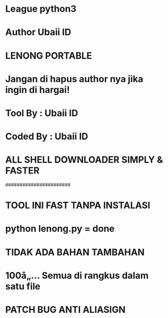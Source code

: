 # League python3 
# Author Ubaii ID
# LENONG PORTABLE
# Jangan di hapus author nya jika ingin di hargai!
# Tool By : Ubaii ID
# Coded By : Ubaii ID
# ALL SHELL DOWNLOADER SIMPLY & FASTER
#######################
# TOOL INI FAST TANPA INSTALASI
# python lenong.py = done
# TIDAK ADA BAHAN TAMBAHAN
# 100â„… Semua di rangkus dalam satu file
# PATCH BUG ANTI ALIASIGN
